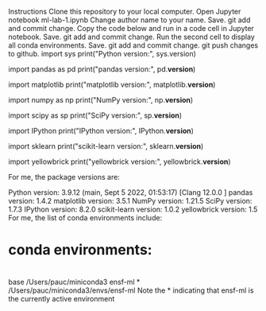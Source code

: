 Instructions
Clone this repository to your local computer.
Open Jupyter notebook ml-lab-1.ipynb
Change author name to your name.
Save. git add and commit change.
Copy the code below and run in a code cell in Jupyter notebook.
Save. git add and commit change.
Run the second cell to display all conda environments.
Save. git add and commit change.
git push changes to github.
import sys
print("Python version:", sys.version)
 
import pandas as pd
print("pandas version:", pd.__version__)
 
import matplotlib
print("matplotlib version:", matplotlib.__version__)
 
import numpy as np
print("NumPy version:", np.__version__)
 
import scipy as sp
print("SciPy version:", sp.__version__)
 
import IPython
print("IPython version:", IPython.__version__)
 
import sklearn
print("scikit-learn version:", sklearn.__version__)
 
import yellowbrick
print("yellowbrick version:", yellowbrick.__version__)

For me, the package versions are:

Python version: 3.9.12 (main, Sept  5 2022, 01:53:17)
[Clang 12.0.0 ]
pandas version: 1.4.2
matplotlib version: 3.5.1
NumPy version: 1.21.5
SciPy version: 1.7.3
IPython version: 8.2.0
scikit-learn version: 1.0.2
yellowbrick version: 1.5
For me, the list of conda environments include:

# conda environments:
#
base                     /Users/pauc/miniconda3
ensf-ml               *  /Users/pauc/miniconda3/envs/ensf-ml
Note the * indicating that ensf-ml is the currently active environment
